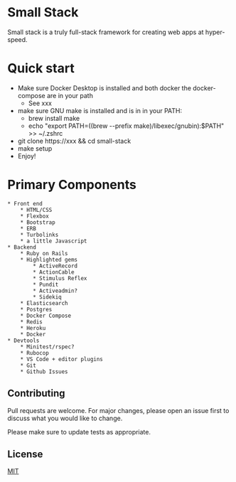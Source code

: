 # Small Stack

Small stack is a truly full-stack framework for creating web apps at hyper-speed.

# Quick start

* Make sure Docker Desktop is installed and both docker the docker-compose are in your path
    * See xxx
* make sure GNU make is installed and is in in your PATH:
    * brew install make
    * echo "export PATH=$($(brew --prefix make)/libexec/gnubin):$PATH" >> ~/.zshrc
* git clone https://xxx  && cd small-stack
* make setup
* Enjoy!

# Primary Components
    * Front end
        * HTML/CSS
        * Flexbox
        * Bootstrap
        * ERB
        * Turbolinks
        * a little Javascript
    * Backend
        * Ruby on Rails
        * Highlighted gems
            * ActiveRecord
            * ActionCable
            * Stimulus Reflex
            * Pundit
            * Activeadmin?
            * Sidekiq
        * Elasticsearch
        * Postgres
        * Docker Compose
        * Redis
        * Heroku
        * Docker
    * Devtools
        * Minitest/rspec?
        * Rubocop        
        * VS Code + editor plugins
        * Git
        * Github Issues

## Contributing

Pull requests are welcome. For major changes, please open an issue first to discuss what you would like to change.

Please make sure to update tests as appropriate.

## License
[MIT](https://choosealicense.com/licenses/mit/)